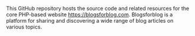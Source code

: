 This GitHub repository hosts the source code and related resources for the core PHP-based website https://blogsforblog.com. Blogsforblog is a platform for sharing and discovering a wide range of blog articles on various topics.
